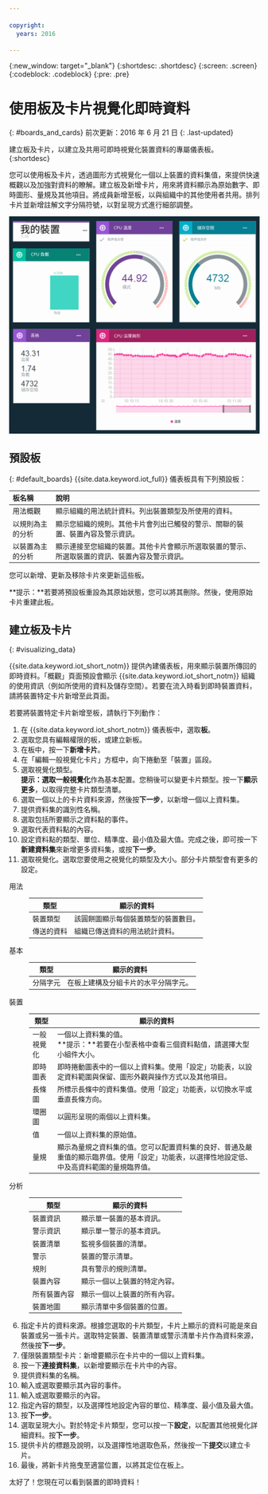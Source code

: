 ```yaml
---

copyright:
  years: 2016

---
```


{:new_window: target="\_blank"}
{:shortdesc: .shortdesc}
{:screen: .screen}
{:codeblock: .codeblock}
{:pre: .pre}

# 使用板及卡片視覺化即時資料
{: #boards_and_cards}
前次更新：2016 年 6 月 21 日
{: .last-updated}

建立板及卡片，以建立及共用可即時視覺化裝置資料的專屬儀表板。
{:shortdesc}

您可以使用板及卡片，透過圖形方式視覺化一個以上裝置的資料集值，來提供快速概觀以及加強對資料的瞭解。建立板及新增卡片，用來將資料顯示為原始數字、即時圖形、量規及其他項目。將成員新增至板，以與組織中的其他使用者共用。排列卡片並新增註解文字分隔符號，以對呈現方式進行細部調整。  

![使用卡片顯示即時資料。](images/boards_and_cards.svg "使用卡片顯示即時資料。")

## 預設板
{: #default_boards}
{{site.data.keyword.iot_full}} 儀表板具有下列預設板：

|板名稱 | 說明 |  
|:---|:---|  
|用法概觀  | 顯示組織的用法統計資料。列出裝置類型及所使用的資料。
|以規則為主的分析 | 顯示您組織的規則。其他卡片會列出已觸發的警示、關聯的裝置、裝置內容及警示資訊。 |  
|以裝置為主的分析 | 顯示連接至您組織的裝置。其他卡片會顯示所選取裝置的警示、所選取裝置的資訊、裝置內容及警示資訊。 |

您可以新增、更新及移除卡片來更新這些板。

**提示：**若要將預設板重設為其原始狀態，您可以將其刪除。然後，使用原始卡片重建此板。

## 建立板及卡片
{: #visualizing_data}

{{site.data.keyword.iot_short_notm}} 提供內建儀表板，用來顯示裝置所傳回的即時資料。「概觀」頁面預設會顯示 {{site.data.keyword.iot_short_notm}} 組織的使用資訊（例如所使用的資料及儲存空間）。若要在流入時看到即時裝置資料，請將裝置特定卡片新增至此頁面。

若要將裝置特定卡片新增至板，請執行下列動作：
1. 在 {{site.data.keyword.iot_short_notm}} 儀表板中，選取**板**。
2. 選取您具有編輯權限的板，或建立新板。
3. 在板中，按一下**新增卡片**。
2. 在「編輯一般視覺化卡片」方框中，向下捲動至「裝置」區段。
3. 選取視覺化類型。  
**提示：**選取**一般視覺化**作為基本配置。您稍後可以變更卡片類型。按一下**顯示更多**，以取得完整卡片類型清單。
4.	選取一個以上的卡片資料來源，然後按**下一步**，以新增一個以上資料集。
 1.	提供資料集的識別性名稱。
 2. 選取包括所要顯示之資料點的事件。
 3.	選取代表資料點的內容。
 4.	設定資料點的類型、單位、精準度、最小值及最大值。完成之後，即可按一下**新建資料集**來新增更多資料集，或按**下一步**。
5.	選取視覺化。選取您要使用之視覺化的類型及大小。部分卡片類型會有更多的設定。
<dl>
<dt>用法</dt>
<dd>
<table>
<thead>
<tr>
<th>類型</th>
<th>顯示的資料</th>
</tr>
</thead>
<tbody>
<tr>
<td>裝置類型</td>
<td>該圓餅圖顯示每個裝置類型的裝置數目。</td>
</tr><tr>
<td>傳送的資料</td>
<td>組織已傳送資料的用法統計資料。</td>
</tr>
</tbody>
</table>
</dd>
<dt>基本</dt>
<dd>
<table>
<thead>
<tr>
<th>類型</th>
<th>顯示的資料</th>
</tr>
</thead>
<tbody>
<tr>
<td>分隔字元</td>
<td>在板上建構及分組卡片的水平分隔字元。</td>
</tr>
</tbody>
</table>
</dd>
<dt>裝置</dt>
<dd><table>
<thead>
<tr>
<th>類型</th>
<th>顯示的資料</th>
</tr>
</thead>
<tbody>
<tr>
<td>一般視覺化</td>
<td>一個以上資料集的值。</br>**提示：**若要在小型表格中查看三個資料點值，請選擇大型小組件大小。</td>
</tr>
<tr>
<td>即時圖表</td>
<td>即時捲動圖表中的一個以上資料集。使用「設定」功能表，以設定資料範圍與保留、圖形外觀與操作方式以及其他項目。</td>
</tr>
<tr>
<td>長條圖</td>
<td>所標示長條中的資料集值。使用「設定」功能表，以切換水平或垂直長條方向。</td>
</tr>
<tr>
<td>環圈圖</td>
<td>以圓形呈現的兩個以上資料集。</td>
</tr>
<tr>
<td>值</td>
<td>一個以上資料集的原始值。</td>
</tr>
<tr>
<td>量規</td>
<td>顯示為量規之資料集的值。您可以配置資料集的良好、普通及嚴重值的顯示臨界值。使用「設定」功能表，以選擇性地設定低、中及高資料範圍的量規臨界值。</td>
</tr>
</tbody>
</table>
</dd>
<dt>分析</dt>
<dd>
<table>
<thead>
<tr>
<th>類型</th>
<th>顯示的資料</th>
</tr>
</thead>
<tbody>
<tr>
<td>裝置資訊</td>
<td>顯示單一裝置的基本資訊。</td>
</tr>
<tr>
<td>警示資訊</td>
<td>顯示單一警示的基本資訊。</td>
</tr>
<tr>
<td>裝置清單</td>
<td>監視多個裝置的清單。</td>
</tr>
<tr>
<td>警示</td>
<td>裝置的警示清單。</td>
</tr>
<tr>
<td>規則</td>
<td>具有警示的規則清單。</td>
</tr>
<tr>
<td>裝置內容</td>
<td>顯示一個以上裝置的特定內容。</td>
</tr>
<tr>
<td>所有裝置內容</td>
<td>顯示一個以上裝置的所有內容。</td>
</tr>
<tr>
<td>裝置地圖</td>
<td>顯示清單中多個裝置的位置。</td>
</tr>
</tbody>
</table>
</dd>
</dl>

6. 指定卡片的資料來源。根據您選取的卡片類型，卡片上顯示的資料可能是來自裝置或另一張卡片。選取特定裝置、裝置清單或警示清單卡片作為資料來源，然後按**下一步**。
7. 僅限裝置類型卡片：新增要顯示在卡片中的一個以上資料集。   
 1. 按一下**連接資料集**，以新增要顯示在卡片中的內容。
 2. 提供資料集的名稱。
 3. 輸入或選取要顯示其內容的事件。
 4. 輸入或選取要顯示的內容。
 5. 指定內容的類型，以及選擇性地設定內容的單位、精準度、最小值及最大值。  
 6. 按**下一步**。
7. 選取呈現大小。對於特定卡片類型，您可以按一下**設定**，以配置其他視覺化詳細資料。按**下一步**。
7. 提供卡片的標題及說明，以及選擇性地選取色系，然後按一下**提交**以建立卡片。
7.	最後，將新卡片拖曳至適當位置，以將其定位在板上。  

太好了！您現在可以看到裝置的即時資料！
